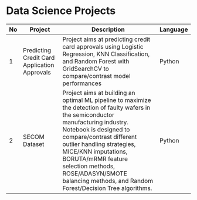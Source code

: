 # Data Science Projects



| No | Project | Description | Language |
| --- | --- | --- | --- |
| 1 | Predicting Credit Card Application Approvals | Project aims at predicting credit card approvals using Logistic Regression, KNN Classification, and Random Forest with GridSearchCV to compare/contrast model performances| Python |
| 2 | SECOM Dataset | Project aims at building an optimal ML pipeline to maximize the detection of faulty wafers in the semiconductor manufacturing industry. Notebook is designed to compare/contrast different outlier handling strategies, MICE/KNN imputations, BORUTA/mRMR feature selection methods, ROSE/ADASYN/SMOTE balancing methods, and Random Forest/Decision Tree algorithms.| Python |
